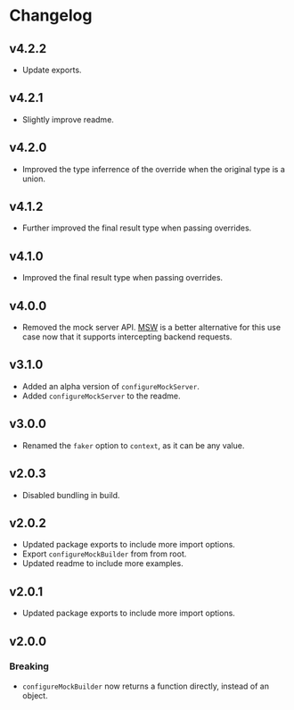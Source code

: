 # Changelog

## v4.2.2

- Update exports.

## v4.2.1

- Slightly improve readme.

## v4.2.0

- Improved the type inferrence of the override when the original type is a union.

## v4.1.2

- Further improved the final result type when passing overrides.

## v4.1.0

- Improved the final result type when passing overrides.

## v4.0.0

- Removed the mock server API. [MSW](https://mswjs.io/) is a better alternative for this use case now that it supports intercepting backend requests.

## v3.1.0

- Added an alpha version of `configureMockServer`.
- Added `configureMockServer` to the readme.

## v3.0.0

- Renamed the `faker` option to `context`, as it can be any value.

## v2.0.3

- Disabled bundling in build.

## v2.0.2

- Updated package exports to include more import options.
- Export `configureMockBuilder` from from root.
- Updated readme to include more examples.

## v2.0.1

- Updated package exports to include more import options.

## v2.0.0

### Breaking

- `configureMockBuilder` now returns a function directly, instead of an object.
